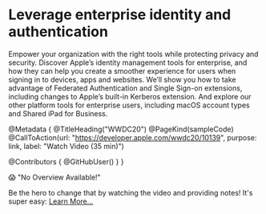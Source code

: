# Leverage enterprise identity and authentication

Empower your organization with the right tools while protecting privacy and security. Discover Apple’s identity management tools for enterprise, and how they can help you create a smoother experience for users when signing in to devices, apps and websites. We’ll show you how to take advantage of Federated Authentication and Single Sign-on extensions, including changes to Apple’s built-in Kerberos extension. And explore our other platform tools for enterprise users, including macOS account types and Shared iPad for Business.

@Metadata {
   @TitleHeading("WWDC20")
   @PageKind(sampleCode)
   @CallToAction(url: "https://developer.apple.com/wwdc20/10139", purpose: link, label: "Watch Video (35 min)")

   @Contributors {
      @GitHubUser(<replace this with your GitHub handle>)
   }
}

😱 "No Overview Available!"

Be the hero to change that by watching the video and providing notes! It's super easy:
 [Learn More…](https://wwdcnotes.github.io/WWDCNotes/documentation/wwdcnotes/contributing)
